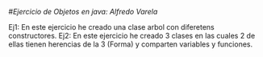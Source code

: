 #_Ejercicio de Objetos en java:_						_Alfredo Varela_

Ej1: En este ejercicio he creado una clase arbol con diferetens constructores. 
Ej2: En este ejercicio he creado 3 clases en las cuales 2 de ellas tienen herencias de la 3 (Forma) y comparten variables y funciones. 